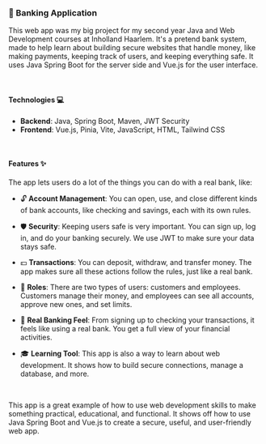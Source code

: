 ### 🏦 Banking Application
This web app was my big project for my second year Java and Web Development courses at Inholland Haarlem. It's a pretend bank system, made to help learn about building secure websites that handle money, like making payments, keeping track of users, and keeping everything safe. It uses Java Spring Boot for the server side and Vue.js for the user interface.

&nbsp;

#### Technologies 💻
- **Backend**: Java, Spring Boot, Maven, JWT Security
- **Frontend**: Vue.js, Pinia, Vite, JavaScript, HTML, Tailwind CSS

&nbsp;

#### Features ✨
The app lets users do a lot of the things you can do with a real bank, like:

- 🔓 **Account Management**: You can open, use, and close different kinds of bank accounts, like checking and savings, each with its own rules.

- 🛡️ **Security**: Keeping users safe is very important. You can sign up, log in, and do your banking securely. We use JWT to make sure your data stays safe.

- 💵 **Transactions**: You can deposit, withdraw, and transfer money. The app makes sure all these actions follow the rules, just like a real bank.

- 👥 **Roles**: There are two types of users: customers and employees. Customers manage their money, and employees can see all accounts, approve new ones, and set limits.

- 🏦 **Real Banking Feel**: From signing up to checking your transactions, it feels like using a real bank. You get a full view of your financial activities.

- 🎓 **Learning Tool**: This app is also a way to learn about web development. It shows how to build secure connections, manage a database, and more.

&nbsp;

This app is a great example of how to use web development skills to make something practical, educational, and functional. It shows off how to use Java Spring Boot and Vue.js to create a secure, useful, and user-friendly web app.